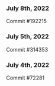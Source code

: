 ### July 8th, 2022

Commit #192215

### July 5th, 2022

Commit #314353


### July 4th, 2022

Commit #72281
